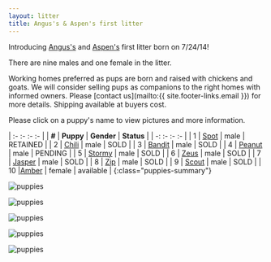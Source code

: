 ```yaml
---
layout: litter
title: Angus's & Aspen's first litter
---
```


Introducing [Angus's](../angus) and
[Aspen's](../aspen) first litter born on 7/24/14!

There are nine males and one female in the litter.

Working homes preferred as pups are born and raised with chickens and goats.
We will consider selling pups as companions to the right homes with informed owners.
Please [contact us](mailto:{{ site.footer-links.email }}) for more details.
Shipping available at buyers cost.

Please click on a puppy's name to view pictures and more information.

| :- :- :- :- |
| **#** | **Puppy** | **Gender** | **Status** |
| -: :- :- :- |
| 1 | [Spot](1) | male | RETAINED |
| 2 | [Chili](2) | male | SOLD |
| 3 | [Bandit](3) | male | SOLD |
| 4 | [Peanut](4) | male | PENDING |
| 5 | [Stormy](5) | male | SOLD |
| 6 | [Zeus](6) | male | SOLD |
| 7 | [Jasper](7) | male | SOLD |
| 8 | [Zip](8) | male | SOLD |
| 9 | [Scout](9) | male | SOLD |
| 10 |[Amber](10) | female | available |
{:class="puppies-summary"}

![puppies](http://farm4.staticflickr.com/3867/14956651289_22ef33b4e6_z_d.jpg)

![puppies](https://farm6.staticflickr.com/5566/15120338886_8b7126987a_z_d.jpg)

![puppies](http://farm6.staticflickr.com/5587/14694735559_ef0fa4c3a7_z_d.jpg)

![puppies](http://farm6.staticflickr.com/5590/14881037912_dd4f379c8b_z_d.jpg)

![puppies](http://farm4.staticflickr.com/3897/14881043822_dcfcd98b2d_z_d.jpg)
